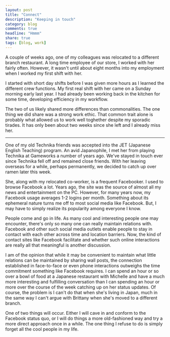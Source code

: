 ```yaml
---
layout: post
title: "Connect"
description: "Keeping in touch"
category: blog
comments: true
headline: "Hmmm"
share: true
tags: [blog, work]
---
```

A couple of weeks ago, one of my colleagues was relocated to a different branch restaurant.  A long time employee of our store, I worked with her fairly often.  However, it wasn't until about eight months into my employment when I worked my first shift with her.

I started with short day shifts before I was given more hours as I learned the different crew functions.  My first real shift with her came on a Sunday morning early last year.  I had already been working back in the kitchen for some time, developing efficiency in my workflow.

The two of us likely shared more differences than commonalities.  The one thing we did share was a strong work ethic.  That common trait alone is probably what allowed us to work well toghether despite my sporadic tirades.  It has only been about two weeks since she left and I already miss her.

----

One of my old Technika friends was accepted into the JET (Japanese English Teaching) program.  An avid Japanophile, I met her from playing Technika at Gameworks a number of years ago.  We've stayed in touch ever since Technika fell off and remained close friends.  With her leaving overseas for a while, perhaps permanently, we decided to catch up over ramen later this week.

She, along with my relocated co-worker, is a frequent Facebooker.  I used to browse Facebook a lot.  Years ago, the site was the source of almost all my news and entertainment on the PC.  However, for many years now, my Facebook usage averages 1-2 logins per month.  Something about its ephemeral nature turns me off to most social media like Facebook.  But, I may have to simply realize its popularity among everyone I know.

People come and go in life.  As many cool and interesting people one may encounter, there's only so many one can really maintain relations with.  Facebook and other such social media outlets enable people to stay in contact with each other across time and location barriers.  Now, the kind of contact sites like Facebook facilitate and whether such online interactions are really all that meaningful is another discussion.

I am of the opinion that while it may be convenient to maintain what little relations can be maintained by sharing wall posts, the connection established in face-to-face or even phone interactions outweighs the time commitment something like Facebook requires.  I can spend an hour or so over a bowl of food at a Japanese restaurant with Michelle and have a much more interesting and fulfilling conversation than I can spending an hour or more over the course of the week catching up on her status updates.  Of course, the problem is I can't do that when she's living in Japan, much in the same way I can't argue with Brittany when she's moved to a different branch.

One of two things will occur.  Either I will cave in and conform to the Facebook status quo, or I will do things a more old-fashioned way and try a more direct approach once in a while.  The one thing I refuse to do is simply forget all the cool people in my life.

